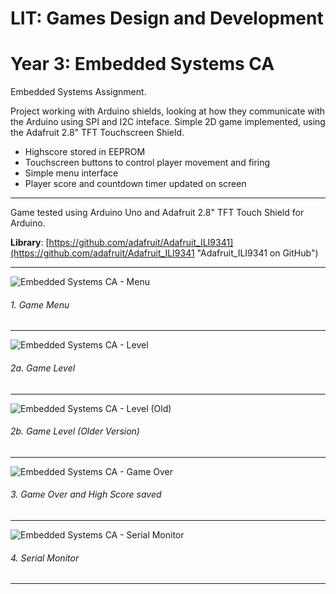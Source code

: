 # LIT: Games Design and Development
# Year 3: Embedded Systems CA

Embedded Systems Assignment. 

Project working with Arduino shields, looking at how they communicate with the Arduino using SPI and I2C inteface.
Simple 2D game implemented, using the Adafruit 2.8" TFT Touchscreen Shield. 
* Highscore stored in EEPROM
* Touchscreen buttons to control player movement and firing
* Simple menu interface
* Player score and countdown timer updated on screen

---

Game tested using Arduino Uno and Adafruit 2.8" TFT Touch Shield for Arduino. 

**Library**: [https://github.com/adafruit/Adafruit_ILI9341](https://github.com/adafruit/Adafruit_ILI9341 "Adafruit_ILI9341 on GitHub")

---

![Embedded Systems CA - Menu](https://raw.githubusercontent.com/joeaoregan/Yr3-Embedded-Systems-CA/master/Screenshots/1-menu.jpg "1. Game Menu")
###### 1. Game Menu
---
![Embedded Systems CA - Level](https://raw.githubusercontent.com/joeaoregan/Yr3-Embedded-Systems-CA/master/Screenshots/2a-game.jpg "2a. Game Level")
###### 2a. Game Level
---
![Embedded Systems CA - Level (Old)](https://raw.githubusercontent.com/joeaoregan/Yr3-Embedded-Systems-CA/master/Screenshots/2b-gameold.jpg "2b. Game Level (Older Version)")
###### 2b. Game Level (Older Version)
---
![Embedded Systems CA - Game Over](https://raw.githubusercontent.com/joeaoregan/Yr3-Embedded-Systems-CA/master/Screenshots/3-gameover.jpg "3. Game Over & High Score")
###### 3. Game Over and High Score saved
---
![Embedded Systems CA - Serial Monitor](https://raw.githubusercontent.com/joeaoregan/Yr3-Embedded-Systems-CA/master/Screenshots/4-serial-monitor.png "4. Serial Monitor")
###### 4. Serial Monitor
---